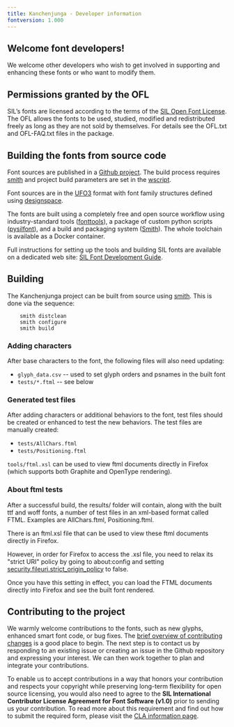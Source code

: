 ```yaml
---
title: Kanchenjunga - Developer information
fontversion: 1.000
---
```


## Welcome font developers!

We welcome other developers who wish to get involved in supporting and enhancing these fonts or who want to modify them.

## Permissions granted by the OFL

SIL’s fonts are licensed according to the terms of the [SIL Open Font License](https://openfontlicense.org/). The OFL allows the fonts to be used, studied, modified and redistributed freely as long as they are not sold by themselves. For details see the OFL.txt and OFL-FAQ.txt files in the package.

## Building the fonts from source code

Font sources are published in a [Github project](https://github.com/silnrsi/font-kanchenjunga). The build process requires [smith](https://github.com/silnrsi/smith) and project build parameters are set in the [wscript](https://github.com/silnrsi/smith/blob/master/wscript).    

Font sources are in the [UFO3](http://unifiedfontobject.org/versions/ufo3/) format with font family structures defined using [designspace](https://github.com/fonttools/fonttools/tree/master/Doc/source/designspaceLib). 

The fonts are built using a completely free and open source workflow using industry-standard tools ([fonttools](https://github.com/fonttools/fonttools)), a package of custom python scripts ([pysilfont](https://github.com/silnrsi/pysilfont)), and a build and packaging system ([Smith](https://github.com/silnrsi/smith)). The whole toolchain is available as a Docker container. 

Full instructions for setting up the tools and building SIL fonts are available on a dedicated web site: [SIL Font Development Guide](https://silnrsi.github.io/silfontdev/).

## Building

The Kanchenjunga project can be built from source using [smith](https://github.com/silnrsi/smith). This is done via the sequence:
```
    smith distclean
    smith configure
    smith build
```

### Adding characters

After base characters to the font, the following files will also need updating:
- `glyph_data.csv` -- used to set glyph orders and psnames in the built font
- `tests/*.ftml` -- see below

### Generated test files

After adding characters or additional behaviors to the font, test files should be created or enhanced to test the new behaviors. The test files are manually created:
- `tests/AllChars.ftml`
- `tests/Positioning.ftml`


`tools/ftml.xsl` can be used to view ftml documents directly in Firefox (which supports both Graphite and OpenType rendering).

### About ftml tests

After a successful build, the results/ folder will contain, along with the built ttf and woff fonts, a number of test files in an xml-based format called FTML. Examples are AllChars.ftml, Positioning.ftml. 

There is an ftml.xsl file that can be used to view these ftml documents directly in Firefox. 

However, in order for Firefox to access the .xsl file, you need to relax its "strict URI" policy by going to about:config and setting [security.fileuri.strict_origin_policy](http://kb.mozillazine.org/Security.fileuri.strict_origin_policy) to false.

Once you have this setting in effect, you can load the FTML documents directly into Firefox and see the built font rendered.

## Contributing to the project

We warmly welcome contributions to the fonts, such as new glyphs, enhanced smart font code, or bug fixes. The [brief overview of contributing changes](https://silnrsi.github.io/silfontdev/en-US/Contributing_Changes.html) is a good place to begin. The next step is to contact us by responding to an existing issue or creating an issue in the Github repository and expressing your interest. We can then work together to plan and integrate your contributions.

To enable us to accept contributions in a way that honors your contribution and respects your copyright while preserving long-term flexibility for open source licensing, you would also need to agree to the **SIL International Contributor License Agreement for Font Software (v1.0)** prior to sending us your contribution. To read more about this requirement and find out how to submit the required form, please visit the [CLA information page](https://software.sil.org/fontcla).

